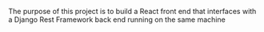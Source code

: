 The purpose of this project is to build a React front end that interfaces with a Django Rest Framework back end running on the same machine